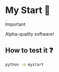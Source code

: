 # My Start 🐍

> [!IMPORTANT]
> Alpha-quality software!

## How to test it ❓

```sh
python -m mystart
```

